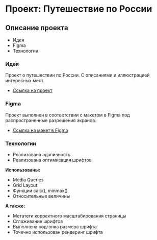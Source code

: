 # Проект: Путешествие по России

## Описание проекта ##
* Идея
* Figma
* Технологии

### Идея ###

Проект о путешествии по России.
С описаниями и иллюстрацией интересных мест.

* [Ссылка на проект](https://nikitabolschakov.github.io/russian-travel/)

### Figma ###

Проект выполнен в соответствии с макетом в Figma под распространенные разрешения экранов.

* [Ссылка на макет в Figma](https://www.figma.com/file/5S2WSbEFL6awjVWJ0NWL8Q/Sprint-3_-Russia-_-desktop-mobile?node-id=28503%3A0)

### Технологии ###

* Реализована адапивность 
* Реализована оптимизация шрифтов

**Использованы:** 

* Media Queries
* Grid Layout
* Функции calc(), minmax()
* Относительные величины

__А также:__

* Метатеги корректного масштабирования страницы
* Сглаживание шрифтов
* Выполнена подгонка размера шрифта
* Точечно использован рендеринг шрифта
